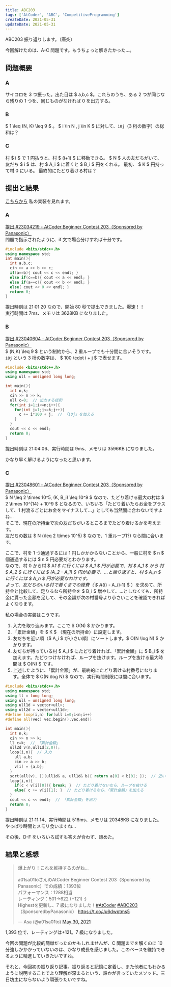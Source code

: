 ```yaml
---
title: ABC203
tags: ['AtCoder', 'ABC', 'CompetitiveProgramming']
createDate: 2021-05-31
updateDate: 2021-05-31
---
```


ABC203 振り返りします。（唐突）

今回解けたのは、A-C 問題です。もうちょっと解きたかった...。

## 問題概要

### A

サイコロを 3 つ振った。出た目は $ a,b,c $。これらのうち、ある 2 つが同じなら残りの 1 つを、同じものがなければ 0 を出力する。

### B

$ 1 \leq (N, K) \leq 9 $ 。 $ i \in N , j \in K $ に対して、`i0j`（3 桁の数字）の総和は？

### C

村 $ i $ で 1 円払うと、村 $ (i+1) $ に移動できる。
$ N $ 人の友だちがいて、友だち $ i $ は、村 $ A_i $ に着くと $ B_i $ 円をくれる。
最初、 $ K $ 円持って村 0 にいる。
最終的にたどり着ける村は？

## 提出と結果

[こちらから](https://atcoder.jp/contests/abc203/submissions?f.User=a01sa01to) 私の実装を見れます。

### A

[提出 #23034219 - AtCoder Beginner Contest 203（Sponsored by Panasonic）](https://atcoder.jp/contests/abc203/submissions/23034219)<br>
問題で指示されたように、if 文で場合分けすれば十分です。

```cpp
#include <bits/stdc++.h>
using namespace std;
int main(){
  int a,b,c;
  cin >> a >> b >> c;
  if(a==b){ cout << c << endl; }
  else if(c==b){ cout << a << endl; }
  else if(a==c){ cout << b << endl; }
  else{ cout << 0 << endl; }
  return 0;
}
```

提出時刻は 21:01:20 なので、開始 80 秒で提出できました。爆速！！<br>
実行時間は 7ms、メモリは 3628KB になりました。

### B

[提出 #23040604 - AtCoder Beginner Contest 203（Sponsored by Panasonic）](https://atcoder.jp/contests/abc203/submissions/23040604)<br>
$ (N,K) \leq 9 $ という制約から、2 重ループでも十分間に合いそうです。<br>
`i0j` という 3 桁の数字は、 $ 100 \cdot i + j $ で表せます。

```cpp
#include <bits/stdc++.h>
using namespace std;
using ull = unsigned long long;

int main(){
  int n,k;
  cin >> n >> k;
  ull c=0;  // 出力する総和
  for(int i=1;i<=n;i++){
    for(int j=1;j<=k;j++){
      c += i*100 + j;  // 「i0j」を加える
    }
  }
  cout << c << endl;
  return 0;
}
```

提出時刻は 21:04:06、実行時間は 9ms、メモリは 3596KB になりました。

かなり早く解けるようになったと思います。

### C

[提出 #23048601 - AtCoder Beginner Contest 203（Sponsored by Panasonic）](https://atcoder.jp/contests/abc203/submissions/23048601)<br>
$ N \leq 2 \times 10^5, (K, B_i) \leq 10^9 $ なので、たどり着ける最大の村は $ 2 \times 10^{14} + 10^9 $ となるので、いちいち「たどり着いたらお金をプラスして、1 村渡るごとにお金をマイナスして...」としても当然間に合わないですよね...<br>
そこで、現在の所持金で次の友だちがいるところまでたどり着けるかを考えます。<br>
友だちの数は $ N (\leq 2 \times 10^5) $ なので、1 重ループ(?) なら間に合います。

ここで、村を 1 つ通過するには 1 円しかかからないことから、一般に村を $ n $ 個通過するには $ n $ 円必要だとわかります。<br>
なので、村 0 から村 $ A*1 $ に行くには $ A_1 $ 円が必要で、村 $ A_1 $ から 村 $ A_2 $ に行くには $ (A_2 - A_1) $ 円が必要で、...と繰り返すと、村 $ A_n $ に行くには $ A_n $ 円が必要なわけです。<br>
よって、友だちのいる村で着くまでの経費（ $ A*{i} - A\_{i-1} $ ）を求めて、所持金と比較して、足りるなら所持金を $ B_i $ 増やして、...としなくても、所持金に貰った金額を足して、その金額が次の村番号より小さいことを確認できればよくなります。

私の場合の実装はこうです。

1. 入力を取り込みます。ここで $ O(N) $ かかります。<br>
2. 「累計金額」を $ K $ （現在の所持金）に設定します。
3. 友だちを近い順（$ A_i $ が小さい順）にソートします。$ O(N \log N) $ かかります。<br>
4. 友だちが待っている村 $ A_i $ にたどり着ければ、「累計金額」に $ B_i $ を加えます。たどりつけなければ、ループを抜けます。ループを抜ける最大時間は $ O(N) $ です。
5. 上述したように、「累計金額」が、最終的にたどり着ける村番号になります。全体で $ O(N \log N) $ なので、実行時間制限には間に合います。

```cpp
#include <bits/stdc++.h>
using namespace std;
using ll = long long;
using ull = unsigned long long;
using ull1d = vector<ull>;
using ull2d = vector<ull1d>;
#define loop(i,n) for(ull i=0;i<n;i++)
#define all(vec) vec.begin(),vec.end()

int main(){
  int n,k;
  cin >> n >> k;
  ll c=k;  // 「累計金額」
  ull2d v(n,ull1d(2,0));
  loop(i,n){  // 入力
    ull a,b;
    cin >> a >> b;
    v[i] = {a,b};
  }
  sort(all(v), [](ull1d& a, ull1d& b){ return a[0] < b[0]; });  // 近い順にソート
  loop(i,n){
    if(c < v[i][0]){ break; }  // たどり着けないなら、ループを抜ける
    else{ c += v[i][1]; }  // たどり着けるなら、「累計金額」を加える
  }
  cout << c << endl;  // 「累計金額」を出力
  return 0;
}
```

提出時刻は 21:11:14、実行時間は 516ms、メモリは 20348KB になりました。<br>
やっぱり時間とメモリ食いますね...

その後、D-F をいろいろ試すも答えが合わず、諦めた。

## 結果と感想

<blockquote class="twitter-tweet"><p lang="ja" dir="ltr">爆上がり！これを維持するのがね...<br><br>a01sa01toさんのAtCoder Beginner Contest 203（Sponsored by Panasonic）での成績：1393位<br>パフォーマンス：1288相当<br>レーティング：501→622 (+121) :)<br>Highestを更新し、7 級になりました！<a href="https://twitter.com/hashtag/AtCoder?src=hash&amp;ref_src=twsrc%5Etfw">#AtCoder</a> <a href="https://twitter.com/hashtag/ABC203?src=hash&amp;ref_src=twsrc%5Etfw">#ABC203</a>（SponsoredbyPanasonic） <a href="https://t.co/Ju6dwptms5">https://t.co/Ju6dwptms5</a></p>&mdash; Asa (@a01sa01to) <a href="https://twitter.com/a01sa01to/status/1399001520717262850?ref_src=twsrc%5Etfw">May 30, 2021</a></blockquote> <script async src="https://platform.twitter.com/widgets.js" charset="utf-8"></script>

1,393 位で、レーティングは+121。7 級になりました。

今回の問題が比較的簡単だったのかもしれませんが、C 問題までを解くのに 10 分強しかかかっていないのは、かなり成長を感じました。このペースを維持できるように精進していきたいですね。

それと、今回初の振り返り記事。振り返ると記憶に定着し、また他者にもわかるように説明することでより理解が深まるという、誰かが言っていたメソッド。三日坊主にならないよう頑張りたいですね。
